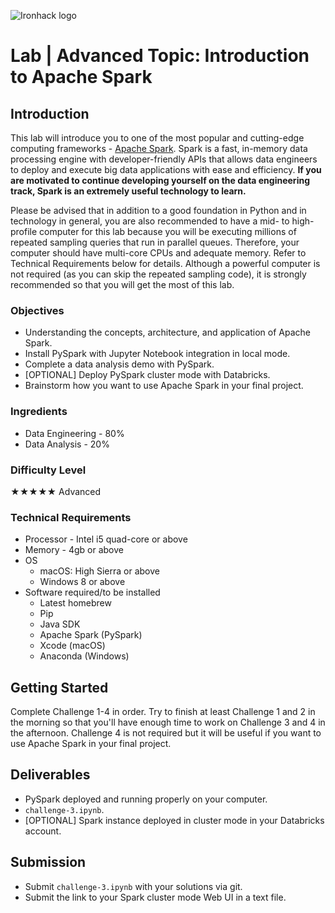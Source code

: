 ![Ironhack logo](https://i.imgur.com/1QgrNNw.png)

# Lab | Advanced Topic: Introduction to Apache Spark

## Introduction

This lab will introduce you to one of the most popular and cutting-edge computing frameworks - [Apache Spark](https://spark.apache.org/). Spark is a fast, in-memory data processing engine with developer-friendly APIs that allows data engineers to deploy and execute big data applications with ease and efficiency. **If you are motivated to continue developing yourself on the data engineering track, Spark is an extremely useful technology to learn.**

Please be advised that in addition to a good foundation in Python and in technology in general, you are also recommended to have a mid- to high-profile computer for this lab because you will be executing millions of repeated sampling queries that run in parallel queues. Therefore, your computer should have multi-core CPUs and adequate memory. Refer to Technical Requirements below for details. Although a powerful computer is not required (as you can skip the repeated sampling code), it is strongly recommended so that you will get the most of this lab.

### Objectives

* Understanding the concepts, architecture, and application of Apache Spark.
* Install PySpark with Jupyter Notebook integration in local mode.
* Complete a data analysis demo with PySpark.
* [OPTIONAL] Deploy PySpark cluster mode with Databricks.
* Brainstorm how you want to use Apache Spark in your final project.

### Ingredients 

* Data Engineering - 80%
* Data Analysis - 20%

### Difficulty Level 

★★★★★ Advanced

### Technical Requirements

* Processor - Intel i5 quad-core or above
* Memory - 4gb or above
* OS 
	* macOS: High Sierra or above
	* Windows 8 or above
* Software required/to be installed
	* Latest homebrew
	* Pip
	* Java SDK
	* Apache Spark (PySpark)
	* Xcode (macOS)
	* Anaconda (Windows)


## Getting Started

Complete Challenge 1-4 in order. Try to finish at least Challenge 1 and 2 in the morning so that you'll have enough time to work on Challenge 3 and 4 in the afternoon. Challenge 4 is not required but it will be useful if you want to use Apache Spark in your final project.

## Deliverables

- PySpark deployed and running properly on your computer.
- `challenge-3.ipynb`.
- [OPTIONAL] Spark instance deployed in cluster mode in your Databricks account.

## Submission

* Submit `challenge-3.ipynb` with your solutions via git.
* Submit the link to your Spark cluster mode Web UI in a text file.